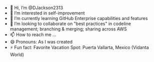 - 👋 Hi, I’m @DJackson2313
- 👀 I’m interested in self-improvement
- 🌱 I’m currently learning GitHub Enterprise capabilities and features
- 💞️ I’m looking to collaborate on "best practices" in codeline management; branching & merging; sharing across AWS
- 📫 How to reach me ...
- 😄 Pronouns: As I was created
- ⚡ Fun fact: Favorite Vacation Spot: Puerta Vallarta, Mexico (Vidanta World)

<!---
DJackson2313/DJackson2313 is a ✨ special ✨ repository because its `README.md` (this file) appears on your GitHub profile.
You can click the Preview link to take a look at your changes.
--->
